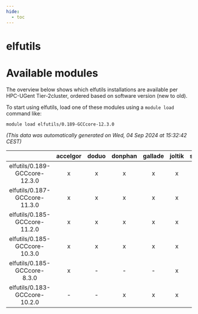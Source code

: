 ```yaml
---
hide:
  - toc
---
```


elfutils
========

# Available modules


The overview below shows which elfutils installations are available per HPC-UGent Tier-2cluster, ordered based on software version (new to old).

To start using elfutils, load one of these modules using a `module load` command like:

```shell
module load elfutils/0.189-GCCcore-12.3.0
```

*(This data was automatically generated on Wed, 04 Sep 2024 at 15:32:42 CEST)*  

| |accelgor|doduo|donphan|gallade|joltik|shinx|skitty|
| :---: | :---: | :---: | :---: | :---: | :---: | :---: | :---: |
|elfutils/0.189-GCCcore-12.3.0|x|x|x|x|x|x|x|
|elfutils/0.187-GCCcore-11.3.0|x|x|x|x|x|x|x|
|elfutils/0.185-GCCcore-11.2.0|x|x|x|x|x|-|x|
|elfutils/0.185-GCCcore-10.3.0|x|x|x|x|x|-|x|
|elfutils/0.185-GCCcore-8.3.0|x|-|-|-|x|-|-|
|elfutils/0.183-GCCcore-10.2.0|-|-|x|x|x|-|-|
